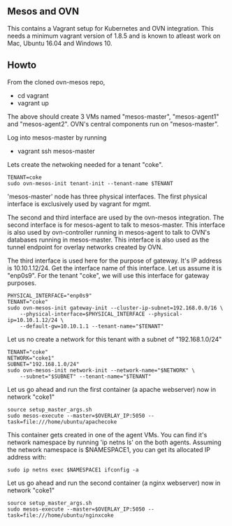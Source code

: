 ## Mesos and OVN

This contains a Vagrant setup for Kubernetes and OVN integration.  This needs
a minimum vagrant version of 1.8.5 and is known to atleast work on Mac,
Ubuntu 16.04 and Windows 10.

Howto
----

From the cloned ovn-mesos repo,
* cd vagrant
* vagrant up 

The above should create 3 VMs named "mesos-master", "mesos-agent1" and
"mesos-agent2".  OVN's central components run on "mesos-master".

Log into mesos-master by running
* vagrant ssh mesos-master

Lets create the netwoking needed for a tenant "coke".

```
TENANT=coke
sudo ovn-mesos-init tenant-init --tenant-name $TENANT
```

'mesos-master' node has three physical interfaces. The first
physical interface is exclusively used by vagrant for mgmt.

The second and third interface are used by the ovn-mesos
integration.  The second interface is for mesos-agent to
talk to mesos-master. This interface is also used by
ovn-controller running in mesos-agent to talk to OVN's databases
running in mesos-master.  This interface is also used as the
tunnel endpoint for overlay networks created by OVN.

The third interface is used here for the purpose of gateway.
It's IP address is 10.10.1.12/24.  Get the interface name of this
interface.  Let us assume it is "enp0s9".  For the tenant "coke",
we will use this interface for gateway purposes.

```
PHYSICAL_INTERFACE="enp0s9"
TENANT="coke"
sudo ovn-mesos-init gateway-init --cluster-ip-subnet=192.168.0.0/16 \
    --physical-interface=$PHYSICAL_INTERFACE --physical-ip=10.10.1.12/24 \
    --default-gw=10.10.1.1 --tenant-name="$TENANT"
```

Let us no create a network for this tenant with a subnet of "192.168.1.0/24"

```
TENANT="coke"
NETWORK="coke1"
SUBNET="192.168.1.0/24"
sudo ovn-mesos-init network-init --network-name="$NETWORK" \
    --subnet="$SUBNET" --tenant-name="$TENANT"
```

Let us go ahead and run the first container (a apache webserver) now in
network "coke1"

```
source setup_master_args.sh
sudo mesos-execute --master=$OVERLAY_IP:5050 --task=file:///home/ubuntu/apachecoke
```

This container gets created in one of the agent VMs. You can find it's network
namespace by running 'ip netns ls' on the both agents.  Assuming the network
namespace is $NAMESPACE1, you can get its allocated IP address with:

```
sudo ip netns exec $NAMESPACE1 ifconfig -a
```

Let us go ahead and run the second container (a nginx webserver) now in
network "coke1"

```
source setup_master_args.sh
sudo mesos-execute --master=$OVERLAY_IP:5050 --task=file:///home/ubuntu/nginxcoke
```
